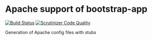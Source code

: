 # Apache support of bootstrap-app

[![Build Status](https://travis-ci.org/bootstrap-app/apache.svg?branch=master)](https://travis-ci.org/bootstrap-app/apache)
[![Scrutinizer Code Quality](https://scrutinizer-ci.com/g/bootstrap-app/apache/badges/quality-score.png?b=master)](https://scrutinizer-ci.com/g/bootstrap-app/apache/?branch=master)

Generation of Apache config files with stubs
